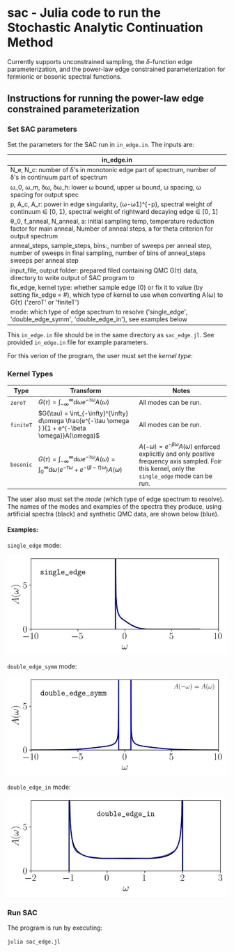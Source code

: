 # sac - Julia code to run the Stochastic Analytic Continuation Method
Currently supports unconstrained sampling, the $\delta$-function edge parameterization, and the power-law edge constrained parameterization for fermionic or bosonic spectral functions.


## Instructions for running the power-law edge constrained parameterization


### Set SAC parameters 
Set the parameters for the SAC run in `in_edge.in`. The inputs are:

|in_edge.in|
|---|
|N_e, N_c: number of δ's in monotonic edge part of spectrum, number of δ's in continuum part of spectrum|
|ω_0, ω_m, δω, δω_h: lower ω bound, upper ω bound, ω spacing, ω spacing for output spec|
|p, A_c, A_r: power in edge singularity, (ω-ω1)^{-p}, spectral weight of continuum ∈ [0, 1), spectral weight of rightward decaying edge ∈ [0, 1]|
|θ_0, f_anneal, N_anneal, a: initial sampling temp, temperature reduction factor for main anneal,  Number of anneal steps, a for theta criterion for output spectrum|
|anneal_steps, sample_steps, bins:, number of sweeps per anneal step, number of sweeps in final sampling, number of bins of anneal_steps sweeps per anneal step |
|input_file, output folder: prepared filed containing QMC G(τ) data, directory to write output of SAC program to|
|fix_edge, kernel type: whether sample edge (0) or fix it to value (by setting fix_edge = #), which type of kernel to use when converting A(ω) to G(τ) ('zeroT' or 'finiteT')|
|mode: which type of edge spectrum to resolve ('single_edge', 'double_edge_symm', 'double_edge_in'), see examples below|

This `in_edge.in` file should be in the same directory as `sac_edge.jl`. See provided `in_edge.in` file for example parameters.


For this verion of the program, the user must set the *kernel type*:

### Kernel Types

| Type | Transform  | Notes |
|-----------|----------------|----|
| `zeroT` | $G(\tau) = \int_{-\infty}^{\infty} d\omega   e^{-\tau \omega }  A(\omega)$ | All modes can be run. |
| `finiteT`  | $G(\tau) = \int_{-\infty}^{\infty} d\omega  \frac{e^{-\tau \omega } }{1 + e^{-\beta \omega}}A(\omega)$ | All modes can be run. |
| `bosonic`    | $G(\tau) = \int_{-\infty}^{\infty} d\omega  e^{-\tau \omega } A(\omega) =   \int_{0}^{\infty} d\omega   \left(e^{-\tau \omega } + e^{-(\beta - \tau) \omega } \right)  A(\omega)$ | $A(-\omega) = e^{-\beta \omega} A(\omega)$ enforced explicitly and only positive frequency axis sampled. Foir this kernel, only the `single_edge` mode can be run. |



The user also must set the *mode* (which type of edge spectrum to resolve). The names of the modes and examples of the spectra they produce, using artificial spectra (black) and synthetic QMC data, are shown below (blue).

#### Examples:

`single_edge` mode:

![single_edge](../plotting/figs/t1.jpg)

`double_edge_symm` mode:

![double_edge_symm](../plotting/figs/t2.jpg)

`double_edge_in` mode:

![double_edge_in](../plotting/figs/t3.jpg)

### Run SAC
The program is run by executing:

`julia sac_edge.jl`


